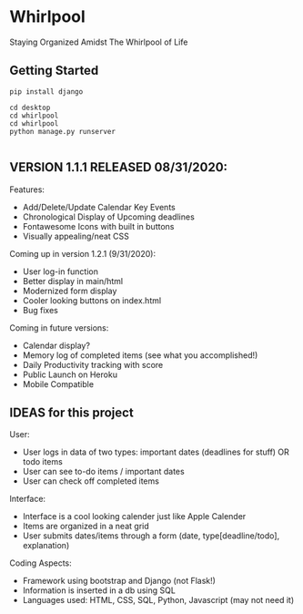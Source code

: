 # Whirlpool

Staying Organized Amidst The Whirlpool of Life

## Getting Started

```
pip install django
```

```
cd desktop
cd whirlpool
cd whirlpool
python manage.py runserver


```

## VERSION 1.1.1 RELEASED 08/31/2020:

Features:

* Add/Delete/Update Calendar Key Events
* Chronological Display of Upcoming deadlines
* Fontawesome Icons with built in buttons
* Visually appealing/neat CSS

Coming up in version 1.2.1 (9/31/2020):

* User log-in function
* Better display in main/html
* Modernized form display
* Cooler looking buttons on index.html
* Bug fixes

Coming in future versions:

* Calendar display?
* Memory log of completed items (see what you accomplished!)
* Daily Productivity tracking with score
* Public Launch on Heroku
* Mobile Compatible



## IDEAS for this project

User:
* User logs in data of two types: important dates (deadlines for stuff) OR todo items
* User can see to-do items / important dates
* User can check off completed items

Interface:
* Interface is a cool looking calender just like Apple Calender
* Items are organized in a neat grid
* User submits dates/items through a form (date, type[deadline/todo], explanation)

Coding Aspects:
* Framework using bootstrap and Django (not Flask!)
* Information is inserted in a db using SQL
* Languages used: HTML, CSS, SQL, Python, Javascript (may not need it)

